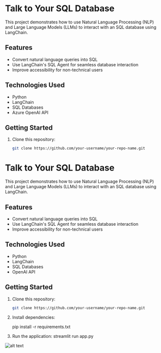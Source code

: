 # Talk to Your SQL Database

This project demonstrates how to use Natural Language Processing (NLP) and Large Language Models (LLMs) to interact with an SQL database using LangChain.

## Features
- Convert natural language queries into SQL
- Use LangChain's SQL Agent for seamless database interaction
- Improve accessibility for non-technical users

## Technologies Used
- Python
- LangChain
- SQL Databases
- Azure OpenAI API

## Getting Started
1. Clone this repository:
   ```bash
   git clone https://github.com/your-username/your-repo-name.git
# Talk to Your SQL Database

This project demonstrates how to use Natural Language Processing (NLP) and Large Language Models (LLMs) to interact with an SQL database using LangChain.

## Features
- Convert natural language queries into SQL
- Use LangChain's SQL Agent for seamless database interaction
- Improve accessibility for non-technical users

## Technologies Used
- Python
- LangChain
- SQL Databases
- OpenAI API

## Getting Started
1. Clone this repository:
   ```bash
   git clone https://github.com/your-username/your-repo-name.git
2. Install dependencies:

   pip install -r requirements.txt

3. Run the application:
   streamlit run app.py


![alt text](assets\image.png)